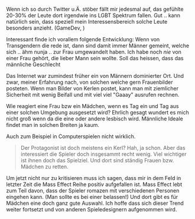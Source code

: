 <!-- 
.. title: Blub
.. slug: blub
.. date: 05/30/2014 10:23:08 PM UTC+02:00
.. tags: philosophical,draft
.. link: 
.. description: 
.. type: text
-->

<!-- TEASER_END -->

Wenn ich so durch Twitter u.Ä. stöber fällt mir jedesmal auf,
das gefühlte 20-30% der Leute dort irgendwie ins LGBT Spektrum fallen.
Gut .. kann natürlich sein, dass speziell mein Interessensbereich solche
Leute besonders anzieht. (GameDev, )

Interessant finde ich vorallem folgende Entwicklung:
Wenn von Transgendern die rede ist, dann sind damit immer Männer gemeint,
welche sich .. ähm nunja .. zur Frau umgewandelt haben. Ich habe noch *nie*
von einer Frau gehört, die lieber Mann sein wollte. Soll das heissen,
dass das männliche Geschlecht 


Das Internet war zumindest früher ein von Männern dominierter Ort.
Und zwar, meiner Erfahrung nach, von solchen welche gern Frauenbilder posteten.
Wenn man Bilder von Kerlen postet, kann man mit ziemlicher Sicherheit mit
wenig Beifall und mit viel viel "Gaaay" ausrufen rechnen.

Wie reagiert eine Frau bzw ein Mädchen, wenn es Tag ein und Tag aus einer
solchen Umgebung ausgesetzt wird? Ehrlich gesagt wundert es mich nicht groß
wenn da die eine oder andere lesbisch wird. Männliche Ideale findet man
in solchen Breiten ja kaum.

Auch zum Beispiel in Computerspielen nicht wirklich.
> Der Protagonist ist doch meistens ein Kerl?
Hah, ja schon. Aber das interessiert die Spieler doch insgesammt recht wenig.
Viel wichtiger ist ihnen doch das Spielziel. Und dort sind ständig Frauen
bzw. Mädchen zu retten.

Um jetzt nicht nur zu kritisieren muss ich sagen, dass mir in dem Feld
in letzter Zeit die Mass Effect Reihe positiv aufgefallen ist.
Mass Effect lebt zum Teil davon, dass der Spieler romazen mit verschiedenen
Personen eingehen kann. (Man sollte es bei einer belassen!)
Und dort gibt es für Mädchen eine doch ganz gute Auswahl.
Ich hoffe dass sich dieser Trend weiter fortsetzt und von anderen
Spieledesignern aufgenommen wird.
